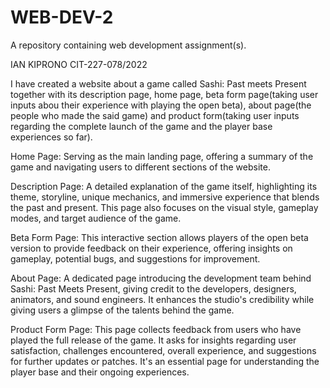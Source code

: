 # WEB-DEV-2
A repository containing web development assignment(s).

IAN KIPRONO CIT-227-078/2022

I have created a website about a game called Sashi: Past meets Present together with its description page, home page, beta form page(taking user inputs abou their experience with playing the open beta), about page(the people who made the said game) and product form(taking user inputs regarding the complete launch of the game and the player base experiences so far).

Home Page:  Serving as the main landing page, offering a summary of the game and navigating users to different sections of the website.

Description Page: A detailed explanation of the game itself, highlighting its theme, storyline, unique mechanics, and immersive experience that blends the past and present. This page also focuses on the visual style, gameplay modes, and target audience of the game.

Beta Form Page: This interactive section allows players of the open beta version to provide feedback on their experience, offering insights on gameplay, potential bugs, and suggestions for improvement.

About Page: A dedicated page introducing the development team behind Sashi: Past Meets Present, giving credit to the developers, designers, animators, and sound engineers. It enhances the studio's credibility while giving users a glimpse of the talents behind the game.

Product Form Page: This page collects feedback from users who have played the full release of the game. It asks for insights regarding user satisfaction, challenges encountered, overall experience, and suggestions for further updates or patches. It's an essential page for understanding the player base and their ongoing experiences.
